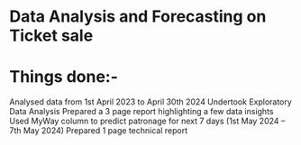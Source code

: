# Data Analysis and Forecasting on Ticket sale 
# Things done:-
Analysed data from 1st April 2023 to April 30th 2024
Undertook Exploratory Data Analysis
Prepared a 3 page report highlighting a few data insights
Used  MyWay column to predict patronage for next 7 days (1st May 2024 – 7th May 2024)
Prepared 1 page technical report
